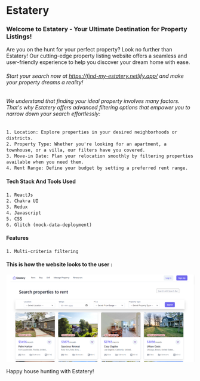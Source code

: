 # Estatery

### Welcome to Estatery - Your Ultimate Destination for Property Listings!

Are you on the hunt for your perfect property? Look no further than Estatery! Our cutting-edge property listing website offers a seamless and user-friendly experience to help you discover your dream home with ease.

###### Start your search now at https://find-my-estatery.netlify.app/ and make your property dreams a reality!

###### We understand that finding your ideal property involves many factors. That's why Estatery offers advanced filtering options that empower you to narrow down your search effortlessly:

    1. Location: Explore properties in your desired neighborhoods or  districts.
    2. Property Type: Whether you're looking for an apartment, a townhouse, or a villa, our filters have you covered.
    3. Move-in Date: Plan your relocation smoothly by filtering properties available when you need them.
    4. Rent Range: Define your budget by setting a preferred rent range.



#### Tech Stack And Tools Used  
    1. ReactJs
    2. Chakra UI
    3. Redux
    4. Javascript
    5. CSS
    6. Glitch (mock-data-deployment)

#### Features
    1. Multi-criteria filtering



#### This is how the website looks to the user :

![Landing Page](src/assets/userview.png)

Happy house hunting with Estatery!
